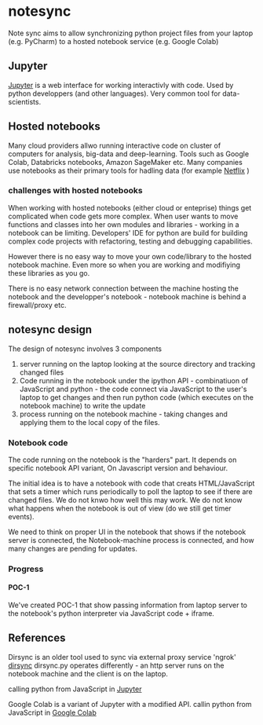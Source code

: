 # notesync
Note sync aims to allow synchronizing python project files from your laptop (e.g. PyCharm) to a hosted notebook service (e.g. Google Colab)

## Jupyter
[Jupyter](https://jupyter.org/) is a web interface for working interactivly with code. Used by python developpers (and other languages). Very common tool for data-scientists.

## Hosted notebooks
Many cloud providers allwo running interactive code on cluster of computers for analysis, big-data and deep-learning.
Tools such as Google Colab, Databricks notebooks, Amazon SageMaker etc. Many companies use notebooks as their primary tools for hadling data (for example [Netflix](https://www.dataengineeringpodcast.com/using-notebooks-as-the-unifying-layer-for-data-roles-at-netflix-with-matthew-seal-episode-54/) )
### challenges with hosted notebooks
When working with hosted notebooks (either cloud or enteprise) things get complicated when code gets more complex.
When user wants to move functions and classes into her own modules and libraries - working in a notebook can be limiting.
Developers' IDE for python are build for building complex code projects with refactoring, testing and debugging capabilities.

However there is no easy way to move your own code/library to the hosted notebook machine. Even more so when you are working and modifiying these libraries as you go.

There is no easy network connection between the machine hosting the notebook and the developper's notebook - notebook machine is behind a firewall/proxy etc.

## notesync design
The design of notesync involves 3 components
1. server running on the laptop looking at the source directory and tracking changed files
2. Code running in the notebook under the ipython API - combinatiuon of JavaScript and python - the code connect via JavaScript to the user's laptop to get changes and then run python code (which executes on the notebook machine) to write the update
3. process running on the notebook machine - taking changes and applying them to the local copy of the files.

### Notebook code
The code running on the notebook is the "harders" part. It depends on specific notebook API variant, On Javascript version and behaviour.

The initial idea is to have a notebook with code that creats HTML/JavaScript that sets a timer which runs periodically to poll the laptop to see if there are changed files.
We do not knwo how well this may work. We do not know what happens when the notebook is out of view (do we still get timer events).

We need to think on proper UI in the notebook that shows if the notebook server is connected, the Notebook-machine process is connected, and how many changes are pending for updates.

### Progress
#### POC-1
We've created POC-1 that show passing information from laptop server to
the notebook's python interpreter via JavaScript
code + iframe.

## References
Dirsync is an older tool used to sync via external proxy service 'ngrok' [dirsync](https://github.com/tal-franji/miscutil/blob/master/dirsync2.py)
dirsync.py operates differently - an http server runs on the notebook machine and the client is on the laptop.

calling python from JavaScript in [Jupyter](https://jakevdp.github.io/blog/2013/06/01/ipython-notebook-javascript-python-communication/)

Google Colab is a variant of Jupyter with a modified API. 
callin python from JavaScript in [Google Colab](
https://colab.research.google.com/notebooks/snippets/advanced_outputs.ipynb#scrollTo=SQM0MFHc6vPI)





